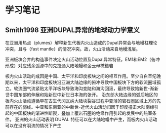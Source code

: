 # 学习笔记

## Smith1998 亚洲DUPAL异常的地球动力学意义

在亚洲用热点（plumes）解释新生代板内火山造成的Dupal异常会与地幔柱理论冲突，且与（fast mantle）的情况冲突。故，火山活动来自地幔浅层。

亚洲板块合并的构造事件决定火山活动位置及Dupal异常特征。EM1和EM2（俯冲形成）对应残余弧源中的克拉通大陆地幔和金云母橄榄岩

板内火山活动的成因是中国、太平洋和印度板块之间的相互作用。至少自白垩纪晚期以来，太平洋和印度板块沿亚洲大陆边缘的俯冲导致中国板块下方的软流圈域孤立。软流圈气流紧贴太平洋板块导致海沟变陡和海沟回滚，最终导致始新世-渐新世中国东部的伸展和始新世中新世日本海的张开。
沿东部大陆边缘的弧后地区的板内火山活动遵循早在古生代冈瓦纳大陆块裂谷过程中变薄的岩石圈区域上方的先前存在的弱线。中亚和东南亚的中新世-近代火山活动归因于印度撞击大陆南缘引起的中国板块的渐进性断裂，叠加上覆岩石圈的绝缘作用引起的发展中的热室条件。
亚洲的火山活动表明 DUPAL 特征可以在大陆地幔中产生，而板内火山活动可以在没有羽流的情况下产生
